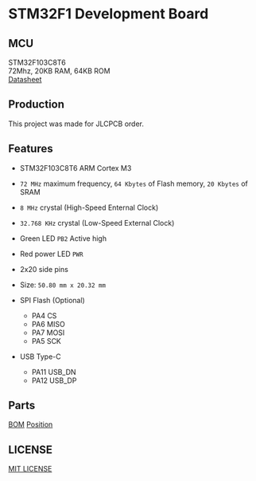 # STM32F1 Development Board

## MCU
STM32F103C8T6  
72Mhz, 20KB RAM, 64KB ROM  
[Datasheet](https://www.st.com/resource/en/datasheet/stm32f103cb.pdf)

## Production
This project was made for JLCPCB order.

## Features
* STM32F103C8T6 ARM Cortex M3
* `72 MHz` maximum frequency, `64 Kbytes` of Flash memory, `20 Kbytes` of SRAM
* `8 MHz` crystal (High-Speed Enternal Clock)
* `32.768 KHz` crystal (Low-Speed External Clock)
* Green LED `PB2` Active high
* Red power LED `PWR`
* 2x20 side pins
* Size: `50.80 mm x 20.32 mm`

* SPI Flash (Optional)
  * PA4 CS
  * PA6 MISO
  * PA7 MOSI
  * PA5 SCK

* USB Type-C
  * PA11 USB_DN
  * PA12 USB_DP

## Parts
[BOM](/production/bom.csv)
[Position](/production/positions.csv)

## LICENSE
[MIT LICENSE](/LICENSE)
